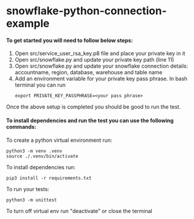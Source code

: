 # snowflake-python-connection-example

#### To get started you will need to follow below steps:

1. Open src/service_user_rsa_key.p8 file and place your private key in it
2. Open src/snowflake.py and update your private key path (line 11)
3. Open src/snowflake.py and update your snowflake connection details: accountname, region, database, warehouse and table name
4. Add an environment variable for your private key pass phrase. In bash terminal you can run 
   ```
   export PRIVATE_KEY_PASSPHRASE=<your pass phrase>
   ```

Once the above setup is completed you should be good to run the test. 

#### To install dependencies and run the test you can use the following commands:

To create a python virtual environment run:

```
python3 -m venv .venv
source ./.venv/bin/activate
```

To install dependencies run: 
```
pip3 install -r requirements.txt
```

To run your tests:
```
python3 -m unittest
```

To turn off virtual env  run "deactivate" or close the terminal 

